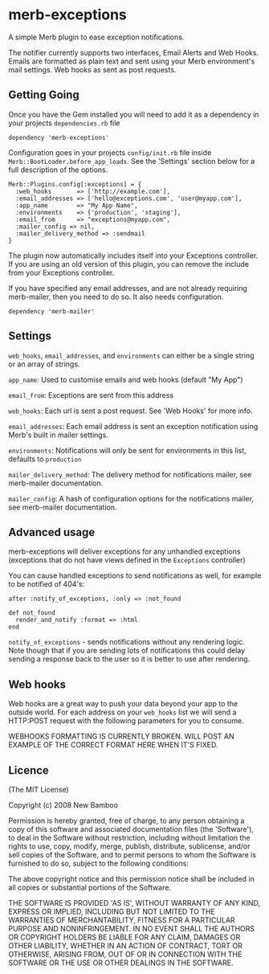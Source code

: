 merb-exceptions
===============
A simple Merb plugin to ease exception notifications.

The notifier currently supports two interfaces, Email Alerts and Web Hooks. Emails are formatted as plain text and sent using your Merb environment's mail settings. Web hooks as sent as post requests.

Getting Going
-------------
Once you have the Gem installed you will need to add it as a dependency in your projects `dependencies.rb` file

    dependency 'merb-exceptions'

Configuration goes in your projects `config/init.rb` file inside `Merb::BootLoader.before_app_loads`. See the 'Settings' section below for a full description of the options.

    Merb::Plugins.config[:exceptions] = {
      :web_hooks       => ['http://example.com'],
      :email_addresses => ['hello@exceptions.com', 'user@myapp.com'],
      :app_name        => "My App Name",
      :environments    => ['production', 'staging'],
      :email_from      => "exceptions@myapp.com",
      :mailer_config => nil,
      :mailer_delivery_method => :sendmail
    }

The plugin now automatically includes itself into your Exceptions controller. If you are using an old version of this plugin, you can remove the include from your Exceptions controller.

If you have specified any email addresses, and are not already requiring merb-mailer, then you need to do so. It also needs configuration.

    dependency 'merb-mailer'

Settings
--------
`web_hooks`, `email_addresses`, and `environments` can either be a single string or an array of strings.

`app_name`: Used to customise emails and web hooks (default "My App")

`email_from`: Exceptions are sent from this address

`web_hooks`: Each url is sent a post request. See 'Web Hooks' for more info.

`email_addresses`: Each email address is sent an exception notification using Merb's built in mailer settings.

`environments`: Notifications will only be sent for environments in this list, defaults to `production`

`mailer_delivery_method`: The delivery method for notifications mailer, see merb-mailer documentation.

`mailer_config`: A hash of configuration options for the notifications mailer, see merb-mailer documentation.

Advanced usage
--------------
merb-exceptions will deliver exceptions for any unhandled exceptions (exceptions that do not have views defined in the `Exceptions` controller)

You can cause handled exceptions to send notifications as well, for example to be notified of 404's:

    after :notify_of_exceptions, :only => :not_found

    def not_found
      render_and_notify :format => :html
    end

`notify_of_exceptions` - sends notifications without any rendering logic. Note though that if you are sending lots of notifications this could delay sending a response back to the user so it is better to use after rendering.

Web hooks
---------
Web hooks are a great way to push your data beyond your app to the outside world. For each address on your `web_hooks` list we will send a HTTP:POST request with the following parameters for you to consume.

WEBHOOKS FORMATTING IS CURRENTLY BROKEN. WILL POST AN EXAMPLE OF THE CORRECT FORMAT HERE WHEN IT'S FIXED.


Licence
-------
(The MIT License)

Copyright (c) 2008 New Bamboo

Permission is hereby granted, free of charge, to any person obtaining
a copy of this software and associated documentation files (the
'Software'), to deal in the Software without restriction, including
without limitation the rights to use, copy, modify, merge, publish,
distribute, sublicense, and/or sell copies of the Software, and to
permit persons to whom the Software is furnished to do so, subject to
the following conditions:

The above copyright notice and this permission notice shall be
included in all copies or substantial portions of the Software.

THE SOFTWARE IS PROVIDED 'AS IS', WITHOUT WARRANTY OF ANY KIND,
EXPRESS OR IMPLIED, INCLUDING BUT NOT LIMITED TO THE WARRANTIES OF
MERCHANTABILITY, FITNESS FOR A PARTICULAR PURPOSE AND NONINFRINGEMENT.
IN NO EVENT SHALL THE AUTHORS OR COPYRIGHT HOLDERS BE LIABLE FOR ANY
CLAIM, DAMAGES OR OTHER LIABILITY, WHETHER IN AN ACTION OF CONTRACT,
TORT OR OTHERWISE, ARISING FROM, OUT OF OR IN CONNECTION WITH THE
SOFTWARE OR THE USE OR OTHER DEALINGS IN THE SOFTWARE.